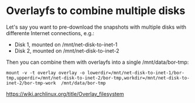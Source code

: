 # Overlayfs to combine multiple disks

Let's say you want to pre-download the snapshots with multiple disks with differente Internet connections, e.g.:

- Disk 1, mounted on /mnt/net-disk-to-inet-1
- Disk 2, mounted on /mnt/net-disk-to-inet-2

Then you can combine them with overlayfs into a single /mnt/data/bor-tmp:

    mount -v -t overlay overlay -o lowerdir=/mnt/net-disk-to-inet-1/bor-tmp,upperdir=/mnt/net-disk-to-inet-2/bor-tmp,workdir=/mnt/net-disk-to-inet-2/bor-tmp-work  /mnt/data/bor-tmp


https://wiki.archlinux.org/title/Overlay_filesystem
